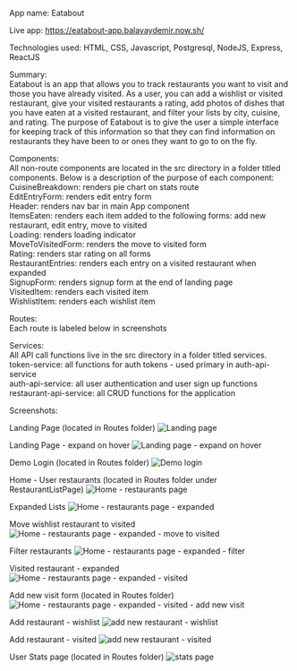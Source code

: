 App name: Eatabout

Live app: https://eatabout-app.balayaydemir.now.sh/

Technologies used: HTML, CSS, Javascript, Postgresql, NodeJS, Express, ReactJS

Summary: \
    Eatabout is an app that allows you to track restaurants you want to visit and those you have already visited.
    As a user, you can add a wishlist or visited restaurant, give your visited restaurants a rating, add photos of 
    dishes that you have eaten at a visited restaurant, and filter your lists by city, cuisine, and rating. The purpose
    of Eatabout is to give the user a simple interface for keeping track of this information so that they can find information
    on restaurants they have been to or ones they want to go to on the fly.

Components: \
    All non-route components are located in the src directory in a folder titled components. Below is a description of the purpose of each component: \
        CuisineBreakdown: renders pie chart on stats route \
        EditEntryForm: renders edit entry form \
        Header: renders nav bar in main App component \
        ItemsEaten: renders each item added to the following forms: add new restaurant, edit entry, move to visited \
        Loading: renders loading indicator \
        MoveToVisitedForm: renders the move to visited form \
        Rating: renders star rating on all forms \
        RestaurantEntries: renders each entry on a visited restaurant when expanded \
        SignupForm: renders signup form at the end of landing page \
        VisitedItem: renders each visited item \
        WishlistItem: renders each wishlist item 

Routes: \
    Each route is labeled below in screenshots 

Services: \
    All API call functions live in the src directory in a folder titled services. \
        token-service: all functions for auth tokens - used primary in auth-api-service \
        auth-api-service: all user authentication and user sign up functions \
        restaurant-api-service: all CRUD functions for the application 


Screenshots:

Landing Page (located in Routes folder)
![Landing page](https://imgur.com/3YLE3m2.png)

Landing Page - expand on hover
![Landing page - expand on hover](https://imgur.com/aUdRfMe.png)

Demo Login (located in Routes folder)
![Demo login](https://imgur.com/4p6b1sG.png)

Home - User restaurants (located in Routes folder under RestaurantListPage)
![Home - restaurants page](https://imgur.com/wz0WyIm.png)

Expanded Lists
![Home - restaurants page - expanded](https://imgur.com/AQ1145f.png)

Move wishlist restaurant to visited 
![Home - restaurants page - expanded - move to visited](https://imgur.com/pUCG05z.png)

Filter restaurants
![Home - restaurants page - expanded - filter](https://imgur.com/CVQfUEG.png)

Visited restaurant - expanded
![Home - restaurants page - expanded - visited](https://imgur.com/KMmEc4m.png)

Add new visit form (located in Routes folder)
![Home - restaurants page - expanded - visited - add new visit](https://imgur.com/afMdaqA.png)

Add restaurant - wishlist
![add new restaurant - wishlist](https://imgur.com/5KE09g1.png)

Add restaurant - visited
![add new restaurant - visited](https://imgur.com/a6DoiYZ.png)

User Stats page (located in Routes folder)
![stats page](https://imgur.com/Lzyz4jW.png)



